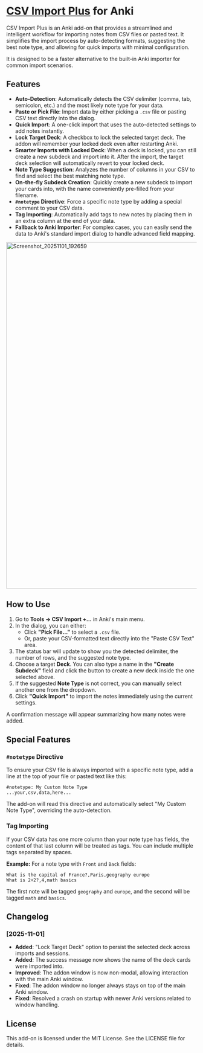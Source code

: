 # [CSV Import Plus](https://ankiweb.net/shared/info/196373966) for Anki

CSV Import Plus is an Anki add-on that provides a streamlined and intelligent workflow for importing notes from CSV files or pasted text. It simplifies the import process by auto-detecting formats, suggesting the best note type, and allowing for quick imports with minimal configuration.

It is designed to be a faster alternative to the built-in Anki importer for common import scenarios.

## Features

- **Auto-Detection**: Automatically detects the CSV delimiter (comma, tab, semicolon, etc.) and the most likely note type for your data.
- **Paste or Pick File**: Import data by either picking a `.csv` file or pasting CSV text directly into the dialog.
- **Quick Import**: A one-click import that uses the auto-detected settings to add notes instantly.
- **Lock Target Deck**: A checkbox to lock the selected target deck. The addon will remember your locked deck even after restarting Anki.
- **Smarter Imports with Locked Deck**: When a deck is locked, you can still create a new subdeck and import into it. After the import, the target deck selection will automatically revert to your locked deck.
- **Note Type Suggestion**: Analyzes the number of columns in your CSV to find and select the best matching note type.
- **On-the-fly Subdeck Creation**: Quickly create a new subdeck to import your cards into, with the name conveniently pre-filled from your filename.
- **`#notetype` Directive**: Force a specific note type by adding a special comment to your CSV data.
- **Tag Importing**: Automatically add tags to new notes by placing them in an extra column at the end of your data.
- **Fallback to Anki Importer**: For complex cases, you can easily send the data to Anki's standard import dialog to handle advanced field mapping.

<img width="1220" height="918" alt="Screenshot_20251101_192659" src="https://github.com/user-attachments/assets/2f18930c-83b2-4b43-aa32-8a1d8cb7cd28" />


## How to Use

1.  Go to **Tools → CSV Import +...** in Anki's main menu.
2.  In the dialog, you can either:
    -   Click **"Pick File..."** to select a `.csv` file.
    -   Or, paste your CSV-formatted text directly into the "Paste CSV Text" area.
3.  The status bar will update to show you the detected delimiter, the number of rows, and the suggested note type.
4.  Choose a target **Deck**. You can also type a name in the **"Create Subdeck"** field and click the button to create a new deck inside the one selected above.
5.  If the suggested **Note Type** is not correct, you can manually select another one from the dropdown.
6.  Click **"Quick Import"** to import the notes immediately using the current settings.

A confirmation message will appear summarizing how many notes were added.

## Special Features

### `#notetype` Directive

To ensure your CSV file is always imported with a specific note type, add a line at the top of your file or pasted text like this:

```csv
#notetype: My Custom Note Type
...your,csv,data,here...
```

The add-on will read this directive and automatically select "My Custom Note Type", overriding the auto-detection.

### Tag Importing

If your CSV data has one more column than your note type has fields, the content of that last column will be treated as tags. You can include multiple tags separated by spaces.

**Example:** For a note type with `Front` and `Back` fields:

```csv
What is the capital of France?,Paris,geography europe
What is 2+2?,4,math basics
```

The first note will be tagged `geography` and `europe`, and the second will be tagged `math` and `basics`.

## Changelog

### [2025-11-01]

- **Added**: "Lock Target Deck" option to persist the selected deck across imports and sessions.
- **Added**: The success message now shows the name of the deck cards were imported into.
- **Improved**: The addon window is now non-modal, allowing interaction with the main Anki window.
- **Fixed**: The addon window no longer always stays on top of the main Anki window.
- **Fixed**: Resolved a crash on startup with newer Anki versions related to window handling.

## License

This add-on is licensed under the MIT License. See the LICENSE file for details.
